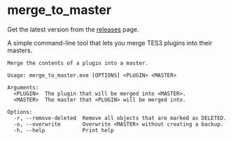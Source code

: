 # merge_to_master

Get the latest version from the [releases](https://github.com/Greatness7/merge_to_master/releases) page.

A simple command-line tool that lets you merge TES3 plugins into their masters.

```
Merge the contents of a plugin into a master.

Usage: merge_to_master.exe [OPTIONS] <PLUGIN> <MASTER>

Arguments:
  <PLUGIN>  The plugin that will be merged into <MASTER>.
  <MASTER>  The master that <PLUGIN> will be merged into.

Options:
  -r, --remove-deleted  Remove all objects that are marked as DELETED.
  -o, --overwrite       Overwrite <MASTER> without creating a backup.
  -h, --help            Print help
```
